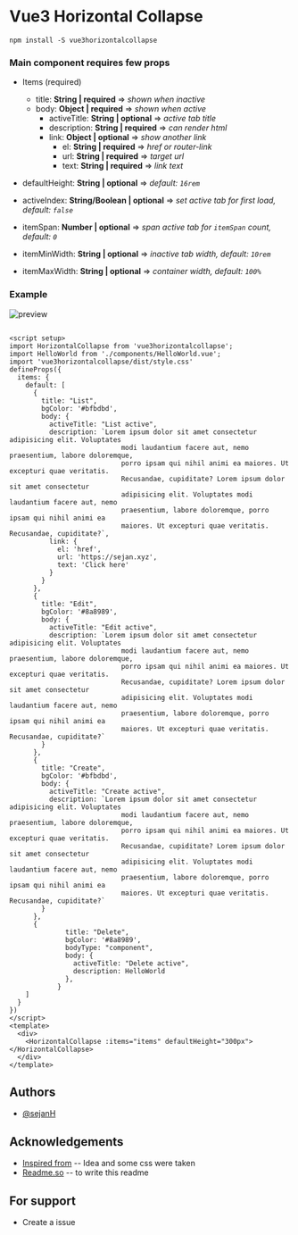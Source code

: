 # Vue3 Horizontal Collapse
```npm install -S vue3horizontalcollapse```
### Main component requires few props
* Items (required)
    + title: **String | required** => _shown when inactive_
    + body: **Object | required** => _shown when active_
        + activeTitle: **String | optional** => _active tab title_
        + description: **String | required** => _can render html_
        + link: **Object | optional** => _show another link_
            - el: **String | required** => _href or router-link_
            - url: **String | required** => _target url_
            - text: **String | required** => _link text_

* defaultHeight: **String | optional** => _default: ```16rem```_

* activeIndex: **String/Boolean | optional** => _set active tab for first load, default: ```false```_

* itemSpan: **Number | optional** => _span active tab for ```itemSpan``` count, default: ```0```_

* itemMinWidth: **String | optional** => _inactive tab width, default: ```10rem```_

* itemMaxWidth: **String | optional** => _container width, default: ```100%```_

### Example
![preview](https://github.com/sejanH/vue3horizontalcollapse/raw/main/previewimage.gif)
```

<script setup>
import HorizontalCollapse from 'vue3horizontalcollapse';
import HelloWorld from './components/HelloWorld.vue';
import 'vue3horizontalcollapse/dist/style.css'
defineProps({
  items: {
    default: [
      {
        title: "List",
        bgColor: '#bfbdbd',
        body: {
          activeTitle: "List active",
          description: `Lorem ipsum dolor sit amet consectetur adipisicing elit. Voluptates
                            modi laudantium facere aut, nemo praesentium, labore doloremque,
                            porro ipsam qui nihil animi ea maiores. Ut excepturi quae veritatis.
                            Recusandae, cupiditate? Lorem ipsum dolor sit amet consectetur
                            adipisicing elit. Voluptates modi laudantium facere aut, nemo
                            praesentium, labore doloremque, porro ipsam qui nihil animi ea
                            maiores. Ut excepturi quae veritatis. Recusandae, cupiditate?`,
          link: {
            el: 'href',
            url: 'https://sejan.xyz',
            text: 'Click here'
          }
        }
      },
      {
        title: "Edit",
        bgColor: '#8a8989',
        body: {
          activeTitle: "Edit active",
          description: `Lorem ipsum dolor sit amet consectetur adipisicing elit. Voluptates
                            modi laudantium facere aut, nemo praesentium, labore doloremque,
                            porro ipsam qui nihil animi ea maiores. Ut excepturi quae veritatis.
                            Recusandae, cupiditate? Lorem ipsum dolor sit amet consectetur
                            adipisicing elit. Voluptates modi laudantium facere aut, nemo
                            praesentium, labore doloremque, porro ipsam qui nihil animi ea
                            maiores. Ut excepturi quae veritatis. Recusandae, cupiditate?`
        }
      },
      {
        title: "Create",
        bgColor: '#bfbdbd',
        body: {
          activeTitle: "Create active",
          description: `Lorem ipsum dolor sit amet consectetur adipisicing elit. Voluptates
                            modi laudantium facere aut, nemo praesentium, labore doloremque,
                            porro ipsam qui nihil animi ea maiores. Ut excepturi quae veritatis.
                            Recusandae, cupiditate? Lorem ipsum dolor sit amet consectetur
                            adipisicing elit. Voluptates modi laudantium facere aut, nemo
                            praesentium, labore doloremque, porro ipsam qui nihil animi ea
                            maiores. Ut excepturi quae veritatis. Recusandae, cupiditate?`
        }
      },
      {
              title: "Delete",
              bgColor: '#8a8989',
              bodyType: "component",
              body: {
                activeTitle: "Delete active",
                description: HelloWorld
              },
            }
    ]
  }
})
</script>
<template>
  <div>
    <HorizontalCollapse :items="items" defaultHeight="300px"></HorizontalCollapse>
  </div>
</template>
```
## Authors

- [@sejanH](https://www.github.com/sejanH)

## Acknowledgements

 - [Inspired from](https://codepen.io/adrianparr/pen/ywKRPg)  -- Idea and some css were taken
 - [Readme.so](https://readme.so/) -- to write this readme

## For support

 - Create a issue
